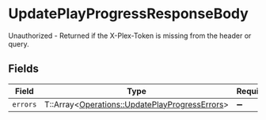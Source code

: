 # UpdatePlayProgressResponseBody

Unauthorized - Returned if the X-Plex-Token is missing from the header or query.


## Fields

| Field                                                                                                 | Type                                                                                                  | Required                                                                                              | Description                                                                                           |
| ----------------------------------------------------------------------------------------------------- | ----------------------------------------------------------------------------------------------------- | ----------------------------------------------------------------------------------------------------- | ----------------------------------------------------------------------------------------------------- |
| `errors`                                                                                              | T::Array<[Operations::UpdatePlayProgressErrors](../../models/operations/updateplayprogresserrors.md)> | :heavy_minus_sign:                                                                                    | N/A                                                                                                   |